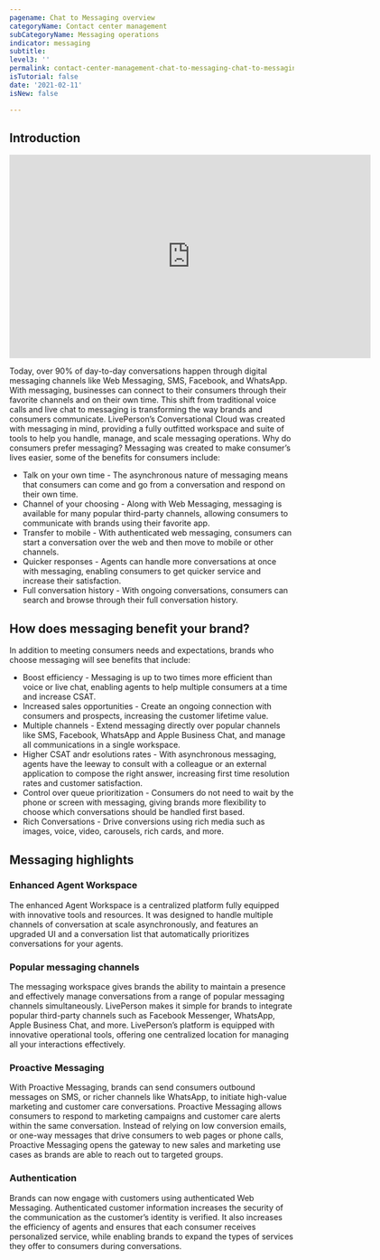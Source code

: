 ```yaml
---
pagename: Chat to Messaging overview
categoryName: Contact center management
subCategoryName: Messaging operations
indicator: messaging
subtitle:
level3: ''
permalink: contact-center-management-chat-to-messaging-chat-to-messaging-overview.html
isTutorial: false
date: '2021-02-11'
isNew: false

---
```


## Introduction

<iframe style="max-width: 750px;" src="https://player.vimeo.com/video/489386309?autoplay=1&loop=1&title=0&byline=0&portrait=0" width="640" height="360" frameborder="0" allow="autoplay; fullscreen" allowfullscreen></iframe>

Today, over 90% of day-to-day conversations happen through digital messaging channels like Web Messaging, SMS, Facebook, and WhatsApp. With messaging, businesses can connect to their consumers through their favorite channels and on their own time. This shift from traditional voice calls and live chat to messaging is transforming the way brands and consumers communicate. LivePerson’s Conversational Cloud was created with messaging in mind, providing a fully outfitted workspace and suite of tools to help you handle, manage, and scale messaging operations. 
Why do consumers prefer messaging?
Messaging was created to make consumer’s lives easier, some of the benefits for consumers include: 

* Talk on your own time - The asynchronous nature of messaging means that consumers can come and go from a conversation and respond on their own time. 
* Channel of your choosing - Along with Web Messaging, messaging is available for many popular third-party channels, allowing consumers to communicate with brands using their favorite app.
* Transfer to mobile - With authenticated web messaging, consumers can start a conversation over the web and then move to mobile or other channels. 
* Quicker responses - Agents can handle more conversations at once with messaging, enabling consumers to get quicker service and increase their satisfaction. 
* Full conversation history - With ongoing conversations, consumers can search and browse through their full conversation history. 

## How does messaging benefit your brand?
In addition to meeting consumers needs and expectations, brands who choose messaging will see benefits that include:
* Boost efficiency - Messaging is up to two times more efficient than voice or live chat, enabling agents to help multiple consumers at a time and increase CSAT. 
* Increased sales opportunities - Create an ongoing connection with consumers and prospects, increasing the customer lifetime value.
* Multiple channels - Extend messaging directly over popular channels like SMS, Facebook, WhatsApp and Apple Business Chat, and manage all communications in a single workspace.
* Higher CSAT andr esolutions rates - With asynchronous messaging, agents have the leeway to consult with a colleague or an external application to compose the right answer, increasing first time resolution rates and customer satisfaction.
* Control over queue prioritization - Consumers do not need to wait by the phone or screen with messaging, giving brands more flexibility to choose which conversations should be handled first based.
* Rich Conversations - Drive conversions using rich media such as images, voice, video, carousels, rich cards, and more.

## Messaging highlights 

### Enhanced Agent Workspace 
The enhanced Agent Workspace is a centralized platform fully equipped with innovative tools and resources. It was designed to handle multiple channels of conversation at scale asynchronously, and features an upgraded UI and a conversation list that automatically prioritizes conversations for your agents.

### Popular messaging channels 
The messaging workspace gives brands the ability to maintain a presence and effectively manage conversations from a range of popular messaging channels simultaneously. LivePerson makes it simple for brands to integrate popular third-party channels such as Facebook Messenger, WhatsApp, Apple Business Chat, and more. LivePerson’s platform is equipped with innovative operational tools, offering one centralized location for managing all your interactions effectively.

### Proactive Messaging
With Proactive Messaging, brands can send consumers outbound messages on SMS, or richer channels like WhatsApp, to initiate high-value marketing and customer care conversations. Proactive Messaging allows consumers to respond to marketing campaigns and customer care alerts within the same conversation. Instead of relying on low conversion emails, or one-way messages that drive consumers to web pages or phone calls, Proactive Messaging opens the gateway to new sales and marketing use cases as brands are able to reach out to targeted groups. 

### Authentication
Brands can now engage with customers using authenticated Web Messaging. Authenticated customer information increases the security of the communication as the customer’s identity is verified. It also increases the efficiency of agents and ensures that each consumer receives personalized service, while enabling brands to expand the types of services they offer to consumers during conversations. 
